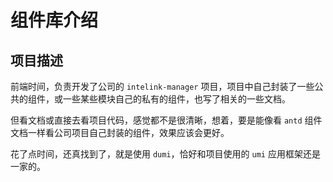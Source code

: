 # 组件库介绍

## 项目描述

前端时间，负责开发了公司的 `intelink-manager` 项目，项目中自己封装了一些公共的组件，或一些某些模块自己的私有的组件，也写了相关的一些文档。

但看文档或直接去看项目代码，感觉都不是很清晰，想着，要是能像看 `antd` 组件文档一样看公司项目自己封装的组件，效果应该会更好。

花了点时间，还真找到了，就是使用 `dumi`，恰好和项目使用的 `umi` 应用框架还是一家的。
